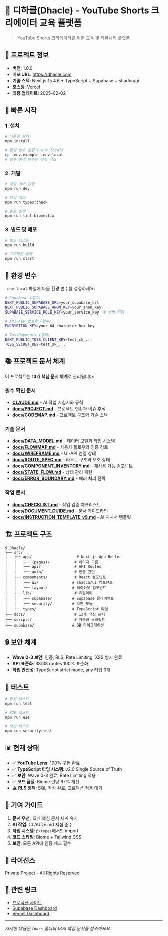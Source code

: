 # 🎯 디하클(Dhacle) - YouTube Shorts 크리에이터 교육 플랫폼

> YouTube Shorts 크리에이터를 위한 교육 및 커뮤니티 플랫폼

## 📌 프로젝트 정보

- **버전**: 1.0.0
- **배포 URL**: https://dhacle.com
- **기술 스택**: Next.js 15.4.6 + TypeScript + Supabase + shadcn/ui
- **호스팅**: Vercel
- **최종 업데이트**: 2025-02-02

## 🚀 빠른 시작

### 1. 설치
```bash
# 의존성 설치
npm install

# 환경 변수 설정 (.env.local)
cp .env.example .env.local
# 필수 환경 변수는 아래 참조
```

### 2. 개발
```bash
# 개발 서버 실행
npm run dev

# 타입 체크
npm run types:check

# 린트 실행
npm run lint:biome:fix
```

### 3. 빌드 및 배포
```bash
# 빌드 테스트
npm run build

# 프로덕션 실행
npm run start
```

## 🔑 환경 변수

`.env.local` 파일에 다음 환경 변수를 설정하세요:

```bash
# Supabase (필수)
NEXT_PUBLIC_SUPABASE_URL=your_supabase_url
NEXT_PUBLIC_SUPABASE_ANON_KEY=your_anon_key
SUPABASE_SERVICE_ROLE_KEY=your_service_key  # 서버 전용

# API Key 암호화 (필수)
ENCRYPTION_KEY=your_64_character_hex_key

# TossPayments (결제)
NEXT_PUBLIC_TOSS_CLIENT_KEY=test_ck_...
TOSS_SECRET_KEY=test_sk_...
```

## 📚 프로젝트 문서 체계

이 프로젝트는 **13개 핵심 문서 체계**로 관리됩니다:

### 필수 확인 문서
- **[CLAUDE.md](/CLAUDE.md)** - AI 작업 지침서와 규칙
- **[docs/PROJECT.md](/docs/PROJECT.md)** - 프로젝트 현황과 이슈 추적
- **[docs/CODEMAP.md](/docs/CODEMAP.md)** - 프로젝트 구조와 기술 스택

### 기술 문서
- **[docs/DATA_MODEL.md](/docs/DATA_MODEL.md)** - 데이터 모델과 타입 시스템
- **[docs/FLOWMAP.md](/docs/FLOWMAP.md)** - 사용자 플로우와 인증 경로
- **[docs/WIREFRAME.md](/docs/WIREFRAME.md)** - UI-API 연결 상태
- **[docs/ROUTE_SPEC.md](/docs/ROUTE_SPEC.md)** - 라우트 구조와 보호 상태
- **[docs/COMPONENT_INVENTORY.md](/docs/COMPONENT_INVENTORY.md)** - 재사용 가능 컴포넌트
- **[docs/STATE_FLOW.md](/docs/STATE_FLOW.md)** - 상태 관리 패턴
- **[docs/ERROR_BOUNDARY.md](/docs/ERROR_BOUNDARY.md)** - 에러 처리 전략

### 작업 문서
- **[docs/CHECKLIST.md](/docs/CHECKLIST.md)** - 작업 검증 체크리스트
- **[docs/DOCUMENT_GUIDE.md](/docs/DOCUMENT_GUIDE.md)** - 문서 가이드라인
- **[docs/INSTRUCTION_TEMPLATE_v9.md](/docs/INSTRUCTION_TEMPLATE_v9.md)** - AI 지시서 템플릿

## 🏗️ 프로젝트 구조

```
9.Dhacle/
├── src/
│   ├── app/                    # Next.js App Router
│   │   ├── (pages)/           # 페이지 그룹
│   │   ├── api/               # API Routes
│   │   └── auth/              # 인증 관련
│   ├── components/            # React 컴포넌트
│   │   ├── ui/               # shadcn/ui 컴포넌트
│   │   └── layout/           # 레이아웃 컴포넌트
│   ├── lib/                   # 유틸리티
│   │   ├── supabase/         # Supabase 클라이언트
│   │   └── security/         # 보안 모듈
│   └── types/                # TypeScript 타입
├── docs/                      # 13개 핵심 문서
├── scripts/                   # 자동화 스크립트
└── supabase/                 # DB 마이그레이션
```

## 🔒 보안 체계

- **Wave 0-3 보안**: 인증, RLS, Rate Limiting, XSS 방지 완료
- **API 표준화**: 38/38 routes 100% 표준화
- **타입 안전성**: TypeScript strict mode, any 타입 0개

## 🧪 테스트

```bash
# 단위 테스트
npm run test

# E2E 테스트
npm run e2e

# 보안 테스트
npm run security:test
```

## 📊 현재 상태

- ✅ **YouTube Lens**: 100% 구현 완료
- ✅ **TypeScript 타입 시스템**: v2.0 Single Source of Truth
- ✅ **보안**: Wave 0-3 완료, Rate Limiting 적용
- ✅ **코드 품질**: Biome 린팅 67% 개선
- ⚠️ **RLS 정책**: SQL 작성 완료, 프로덕션 적용 대기

## 🤝 기여 가이드

1. **문서 우선**: 13개 핵심 문서 체계 숙지
2. **AI 작업**: CLAUDE.md 지침 준수
3. **타입 시스템**: `@/types`에서만 import
4. **코드 스타일**: Biome + Tailwind CSS
5. **보안**: 모든 API에 인증 체크 필수

## 📝 라이선스

Private Project - All Rights Reserved

## 🔗 관련 링크

- [프로덕션 사이트](https://dhacle.com)
- [Supabase Dashboard](https://supabase.com/dashboard/project/golbwnsytwbyoneucunx)
- [Vercel Dashboard](https://vercel.com/dashboard)

---

*자세한 내용은 `/docs` 폴더의 13개 핵심 문서를 참조하세요.*